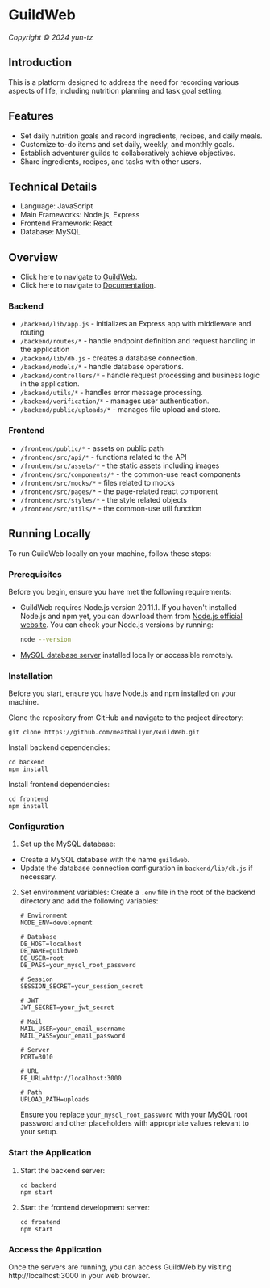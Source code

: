 # GuildWeb

*Copyright © 2024 yun-tz*

## Introduction

This is a platform designed to address the need for recording various aspects of life, including nutrition planning and task goal setting.

## Features
* Set daily nutrition goals and record ingredients, recipes, and daily meals.
* Customize to-do items and set daily, weekly, and monthly goals.
* Establish adventurer guilds to collaboratively achieve objectives.
* Share ingredients, recipes, and tasks with other users.


## Technical Details
* Language: JavaScript
* Main Frameworks: Node.js, Express
* Frontend Framework: React
* Database: MySQL


## Overview
* Click here to navigate to [GuildWeb](http://guild.yun-tz.com).
* Click here to navigate to [Documentation](https://hackmd.io/@rabbit-house/S1bMt8ceA).

### Backend
* `/backend/lib/app.js` - initializes an Express app with middleware and routing
* `/backend/routes/*` - handle endpoint definition and request handling in the application
* `/backend/lib/db.js` - creates a database connection.
* `/backend/models/*` - handle database operations.
* `/backend/controllers/*` - handle request processing and business logic in the application.
* `/backend/utils/*` - handles error message processing.
* `/backend/verification/*` - manages user authentication.
* `/backend/public/uploads/*` - manages file upload and store.

### Frontend

- `/frontend/public/*` - assets on public path
- `/frontend/src/api/*` - functions related to the API
- `/frontend/src/assets/*` - the static assets including images
- `/frontend/src/components/*` - the common-use react components
- `/frontend/src/mocks/*` - files related to mocks
- `/frontend/src/pages/*` - the page-related react component
- `/frontend/src/styles/*` -  the style related objects
- `/frontend/src/utils/*` - the common-use util function

## Running Locally

To run GuildWeb locally on your machine, follow these steps:

### Prerequisites

Before you begin, ensure you have met the following requirements:

* GuildWeb requires Node.js version 20.11.1. If you haven't installed Node.js and npm yet, you can download them from [Node.js official website](https://nodejs.org/). You can check your Node.js versions by running:
  ```bash
  node --version
  ```
* [MySQL database server](https://www.mysql.com/) installed locally or accessible remotely. 

### Installation
Before you start, ensure you have Node.js and npm installed on your machine.

Clone the repository from GitHub and navigate to the project directory:
  ```
  git clone https://github.com/meatballyun/GuildWeb.git
  ```

Install backend dependencies:
  ```
  cd backend
  npm install
  ```

Install frontend dependencies:
  ```
  cd frontend
  npm install
  ```

### Configuration

1. Set up the MySQL database:
  - Create a MySQL database with the name `guildweb`.
  - Update the database connection configuration in `backend/lib/db.js` if necessary.
2. Set environment variables: Create a `.env` file in the root of the backend directory and add the following variables:
    ```.ENV
    # Environment
    NODE_ENV=development

    # Database
    DB_HOST=localhost
    DB_NAME=guildweb
    DB_USER=root
    DB_PASS=your_mysql_root_password

    # Session
    SESSION_SECRET=your_session_secret

    # JWT
    JWT_SECRET=your_jwt_secret

    # Mail
    MAIL_USER=your_email_username
    MAIL_PASS=your_email_password

    # Server
    PORT=3010

    # URL
    FE_URL=http://localhost:3000

    # Path
    UPLOAD_PATH=uploads
    ```

    Ensure you replace `your_mysql_root_password` with your MySQL root password and other placeholders with appropriate values relevant to your setup.

### Start the Application

1. Start the backend server:
    ```
    cd backend
    npm start
    ```
  
2. Start the frontend development server:
    ```
    cd frontend
    npm start
    ```

### Access the Application
Once the servers are running, you can access GuildWeb by visiting http://localhost:3000 in your web browser.


